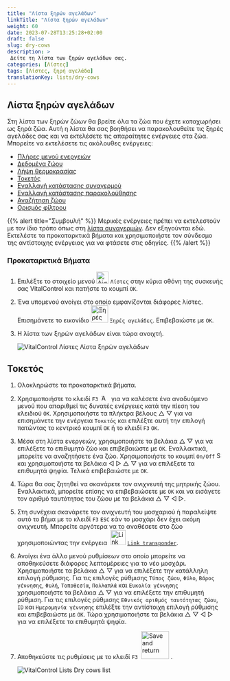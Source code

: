 ```yaml
---
title: "Λίστα ξηρών αγελάδων"
linkTitle: "Λίστα ξηρών αγελάδων"
weight: 60
date: 2023-07-28T13:25:28+02:00
draft: false
slug: dry-cows
description: >
 Δείτε τη λίστα των ξηρών αγελάδων σας.
categories: [Λίστες]
tags: [Λίστες, ξηρή αγελάδα]
translationKey: lists/dry-cows
---
```

## Λίστα ξηρών αγελάδων

Στη λίστα των ξηρών ζώων θα βρείτε όλα τα ζώα που έχετε καταχωρήσει ως ξηρά ζώα. Αυτή η λίστα θα σας βοηθήσει να παρακολουθείτε τις ξηρές αγελάδες σας και να εκτελέσετε τις απαραίτητες ενέργειες στα ζώα. Μπορείτε να εκτελέσετε τις ακόλουθες ενέργειες:

- [Πλήρες μενού ενεργειών](../alarm/#full-action-menu)
- [Δεδομένα ζώου](../alarm/#animal-data)
- [Λήψη θερμοκρασίας](../alarm/#take-temperature)
- [Τοκετός](#calving)
- [Εναλλαγή κατάστασης συναγερμού](../on-watch/#toggle-alarm-status)
- [Εναλλαγή κατάστασης παρακολούθησης](../alarm/#toggle-watch-status)
- [Αναζήτηση ζώου](../alarm/#search-animal)
- [Ορισμός φίλτρου](../alarm/#set-filter)

{{% alert title="Συμβουλή" %}}
Μερικές ενέργειες πρέπει να εκτελεστούν με τον ίδιο τρόπο όπως στη [λίστα συναγερμών](../alarm). Δεν εξηγούνται εδώ. Εκτελέστε τα προκαταρκτικά βήματα και χρησιμοποιήστε τον σύνδεσμο της αντίστοιχης ενέργειας για να φτάσετε στις οδηγίες.
{{% /alert %}}

### Προκαταρκτικά Βήματα

1. Επιλέξτε το στοιχείο μενού <img src="/icons/main/lists.svg" width="28" align="bottom" alt="Λίστες" /> `Λίστες` στην κύρια οθόνη της συσκευής σας VitalControl και πατήστε το κουμπί `OK`.

2. Ένα υπομενού ανοίγει στο οποίο εμφανίζονται διάφορες λίστες. Επισημάνετε το εικονίδιο <img src="/icons/lists/drycows.svg" width="40" align="bottom" alt="Ξηρές αγελάδες" /> `Ξηρές αγελάδες`. Επιβεβαιώστε με `OK`.

3. Η λίστα των ξηρών αγελάδων είναι τώρα ανοιχτή.

   ![VitalControl Λίστες Λίστα ξηρών αγελάδων](../images/firststeps5.png "Προκαταρκτικά Βήματα")

## Τοκετός

1. Ολοκληρώστε τα προκαταρκτικά βήματα.

2. Χρησιμοποιήστε το κλειδί `F3` &nbsp;<img src="/icons/footer/open-popup.svg" width="15" align="bottom" alt="Άνοιγμα αναδυόμενου παραθύρου" />&nbsp; για να καλέσετε ένα αναδυόμενο μενού που απαριθμεί τις δυνατές ενέργειες κατά την πίεση του κλειδιού `OK`. Χρησιμοποιήστε τα πλήκτρα βέλους △ ▽ για να επισημάνετε την ενέργεια `Τοκετός` και επιλέξτε αυτή την επιλογή πατώντας το κεντρικό κουμπί `OK` ή το κλειδί `F3` `OK`.

3. Μέσα στη λίστα ενεργειών, χρησιμοποιήστε τα βελάκια △ ▽ για να επιλέξετε το επιθυμητό ζώο και επιβεβαιώστε με `OK`. Εναλλακτικά, μπορείτε να αναζητήσετε ένα ζώο. Χρησιμοποιήστε το κουμπί `On/Off` <img src="/icons/footer/search.svg" width="15" align="bottom" alt="Search" /> και χρησιμοποιήστε τα βελάκια ◁ ▷ △ ▽ για να επιλέξετε τα επιθυμητά ψηφία. Τελικά επιβεβαιώστε με `OK`.

4. Τώρα θα σας ζητηθεί να σκανάρετε τον ανιχνευτή της μητρικής ζώου. Εναλλακτικά, μπορείτε επίσης να επιβεβαιώσετε με `OK` και να εισάγετε τον αριθμό ταυτότητας του ζώου με τα βελάκια △ ▽ ◁ ▷.

5. Στη συνέχεια σκανάρετε τον ανιχνευτή του μοσχαριού ή παραλείψτε αυτό το βήμα με το κλειδί `F3` `ESC` εάν το μοσχάρι δεν έχει ακόμη ανιχνευτή. Μπορείτε αργότερα να το αναθέσετε στο ζώο χρησιμοποιώντας την ενέργεια &nbsp;<img src="/icons/actions/link-transponder.svg" width="35" align="bottom" alt="Link transponder" /> [`Link transponder`](../../actions/link-transponder).

6. Ανοίγει ένα άλλο μενού ρυθμίσεων στο οποίο μπορείτε να αποθηκεύσετε διάφορες λεπτομέρειες για το νέο μοσχάρι. Χρησιμοποιήστε τα βελάκια △ ▽ για να επιλέξετε την κατάλληλη επιλογή ρύθμισης. Για τις επιλογές ρύθμισης `Τύπος ζώου`, `Φύλο`, `Βάρος γέννησης`, `Φυλή`, `Τοποθεσία`, `Πολλαπλά` και `Ευκολία γέννησης` χρησιμοποιήστε τα βελάκια △ ▽ για να επιλέξετε την επιθυμητή ρύθμιση. Για τις επιλογές ρύθμισης `Εθνικός αριθμός ταυτότητας ζώου`, `ID` και `Ημερομηνία γέννησης` επιλέξτε την αντίστοιχη επιλογή ρύθμισης και επιβεβαιώστε με `OK`. Τώρα χρησιμοποιήστε τα βελάκια △ ▽ ◁ ▷ για να επιλέξετε τα επιθυμητά ψηφία.

7. Αποθηκεύστε τις ρυθμίσεις με το κλειδί `F3` &nbsp;<img src="/icons/footer/save_exit.svg" width="65" align="bottom" alt="Save and return" />&nbsp;.

   ![VitalControl Lists Dry cows list](../images/calving.png "Γέννηση")

